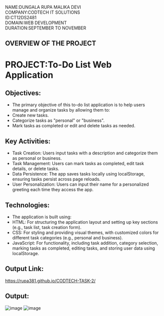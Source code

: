 NAME:DUNGALA RUPA MALIKA DEVI  
COMPANY:CODTECH IT SOLUTIONS  
ID:CT12DS2481  
DOMAIN:WEB DEVELOPMENT  
DURATION:SEPTEMBER TO NOVEMBER  

## OVERVIEW OF THE PROJECT
# PROJECT:To-Do List Web Application  

## Objectives:
* The primary objective of this to-do list application is to help users manage and organize tasks by allowing them to:
* Create new tasks.  
* Categorize tasks as "personal" or "business".   
* Mark tasks as completed or edit and delete tasks as needed.  

##  Key Activities:
* Task Creation: Users input tasks with a description and categorize them as personal or business.  
* Task Management: Users can mark tasks as completed, edit task details, or delete tasks.  
* Data Persistence: The app saves tasks locally using localStorage, ensuring tasks persist across page reloads.  
* User Personalization: Users can input their name for a personalized greeting each time they access the app.  

## Technologies:  
* The application is built using:  
* HTML: For structuring the application layout and setting up key sections (e.g., task list, task creation form).  
* CSS: For styling and providing visual themes, with customized colors for different task categories (e.g., personal and business).  
* JavaScript: For functionality, including task addition, category selection, marking tasks as completed, editing tasks, and storing user data using localStorage.  

## Output Link:  
https://rupa381.github.io/CODTECH-TASK-2/

## Output:  
![image](https://github.com/user-attachments/assets/5a148a33-7a49-4bd6-910d-e91ece53d9e2)
![image](https://github.com/user-attachments/assets/619f54db-a7fc-4fa3-8609-4a94d36f353f)

